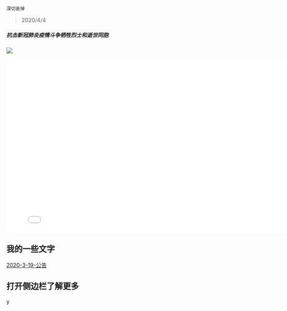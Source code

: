 `深切哀悼`
> 2020/4/4
##### 抗击新冠肺炎疫情斗争牺牲烈士和逝世同胞
![](https://ss1.bdstatic.com/70cFuXSh_Q1YnxGkpoWK1HF6hhy/it/u=2707881020,3314832193&fm=11&gp=0.jpg)
<!-- slide vertical=true -->
<iframe 
    width="800" 
    height="450" 
    src="//player.bilibili.com/player.html?aid=967518186&bvid=BV1Yp4y117pH&cid=172102423&page=1" 
    scrolling="no" 
    border="0" 
    frameborder="no" 
    framespacing="0" 
    allowfullscreen="true"> 
    </iframe>
   
<!-- slide -->

## 我的一些文字
[2020-3-19-公告](https://inforest.xzzxz.cn/_posts/2020-03-19-%E9%80%9A%E7%9F%A5/)

<!-- slide vertical=true -->
## 打开侧边栏了解更多
y
